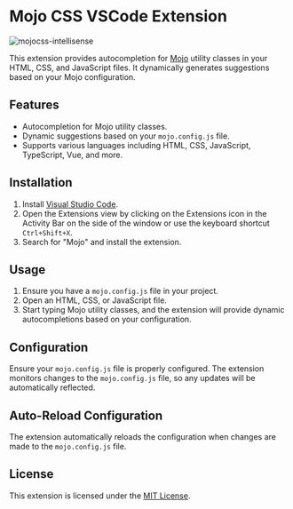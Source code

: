 # Mojo CSS VSCode Extension

<img src="https://github.com/mojocss/mojo-intellisense/assets/49538239/44c8a533-12e4-45f6-9859-678215d81440" alt="mojocss-intellisense" style="max-width: 100%;">

This extension provides autocompletion for [Mojo](https://mojocss.com) utility classes in your HTML, CSS, and JavaScript files. It dynamically generates suggestions based on your Mojo configuration.

## Features

- Autocompletion for Mojo utility classes.
- Dynamic suggestions based on your `mojo.config.js` file.
- Supports various languages including HTML, CSS, JavaScript, TypeScript, Vue, and more.

## Installation

1. Install [Visual Studio Code](https://code.visualstudio.com/).
2. Open the Extensions view by clicking on the Extensions icon in the Activity Bar on the side of the window or use the keyboard shortcut `Ctrl+Shift+X`.
3. Search for "Mojo" and install the extension.

## Usage

1. Ensure you have a `mojo.config.js` file in your project.
2. Open an HTML, CSS, or JavaScript file.
3. Start typing Mojo utility classes, and the extension will provide dynamic autocompletions based on your configuration.

## Configuration

Ensure your `mojo.config.js` file is properly configured. The extension monitors changes to the `mojo.config.js` file, so any updates will be automatically reflected.

## Auto-Reload Configuration

The extension automatically reloads the configuration when changes are made to the `mojo.config.js` file.

## License

This extension is licensed under the [MIT License](LICENSE).

